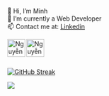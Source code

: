 👋 Hi, I’m Minh 
<br/>👀 I’m currently a Web Developer
<br/>📫 Contact me at: [Linkedin](https://www.linkedin.com/in/minh-quang-3325b9209/)

<div>
<a href="https://www.facebook.com/hgck000/">
  <img align="left" width="40px" alt="Nguyễn Quang Minh | Facebook" src="https://i.pinimg.com/564x/7d/f2/cc/7df2cc2a2a2d14d93354abe29d435ae8.jpg"/>
</a>

<a href="https://www.instagram.com/toilaqminh/">
  <img align="left" width="40px" alt="Nguyễn Quang Minh | Instagram" src="https://i.pinimg.com/736x/4d/40/97/4d4097f3c479b8da74d988c322c797fa.jpg"/>
</a>
</div>

<br />
<br />
<br />

<a href="https://git.io/streak-stats"><img src="https://streak-stats.demolab.com?user=hgck000" alt="GitHub Streak" /></a>

<picture>
  <source
    srcset="https://github-readme-stats.vercel.app/api?username=hgck000&show_icons=true&theme=dark"
    media="(prefers-color-scheme: dark)"
  />
  <source
    srcset="https://github-readme-stats.vercel.app/api?username=hgck000&show_icons=true"
    media="(prefers-color-scheme: light), (prefers-color-scheme: no-preference)"
  />
  <img src="https://github-readme-stats.vercel.app/api?username=hgck000&show_icons=true" />
</picture>

     
